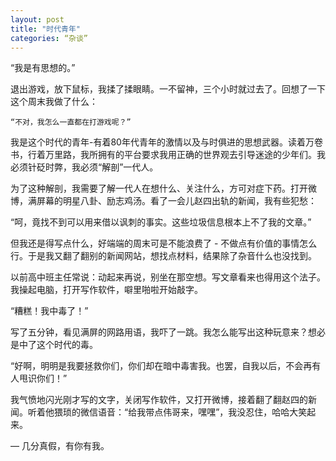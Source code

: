 ```yaml
---
layout: post
title: "时代青年"
categories: “杂谈”
---
```

“我是有思想的。”

退出游戏，放下鼠标，我揉了揉眼睛。一不留神，三个小时就过去了。回想了一下这个周末我做了什么：

	“不对，我怎么一直都在打游戏呢？”

我是这个时代的青年-有着80年代青年的激情以及与时俱进的思想武器。读着万卷书，行着万里路，我所拥有的平台要求我用正确的世界观去引导迷途的少年们。我必须针砭时弊，我必须“解剖”一代人。

为了这种解剖，我需要了解一代人在想什么、关注什么，方可对症下药。打开微博，满屏幕的明星八卦、励志鸡汤。看了一会儿赵四出轨的新闻，我有些犯愁：

  “呵，竟找不到可以用来借以讽刺的事实。这些垃圾信息根本上不了我的文章。”

但我还是得写点什么，好端端的周末可是不能浪费了 - 不做点有价值的事情怎么行。于是我又翻了翻别的新闻网站，想找点材料，结果除了杂音什么也没找到。

以前高中班主任常说：动起来再说，别坐在那空想。写文章看来也得用这个法子。我操起电脑，打开写作软件，噼里啪啦开始敲字。

“糟糕！我中毒了！”

写了五分钟，看见满屏的网路用语，我吓了一跳。我怎么能写出这种玩意来？想必是中了这个时代的毒。

“好啊，明明是我要拯救你们，你们却在暗中毒害我。也罢，自我以后，不会再有人甩识你们！”

我气愤地闪光刚才写的文字，关闭写作软件，又打开微博，接着翻了翻赵四的新闻。听着他猥琐的微信语音：“给我带点伟哥来，嘿嘿”，我没忍住，哈哈大笑起来。

—
几分真假，有你有我。